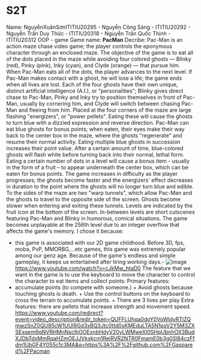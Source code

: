 # S2T
Name:
  NguyễnXuânSơnITITIU20295
      - Nguyễn Công Sáng - ITITIU20292
      - Nguyễn Trần Duy Thức - ITITIU20318
      - Nguyễn Trần Quốc Thịnh - ITITIU20312
OOP - game
Game name: **PacMan**
Decribe:
Pac-Man is an action maze chase video game; the player controls the eponymous character through an enclosed maze. The objective of the game is to eat all of the dots placed in the maze while avoiding four colored ghosts — Blinky (red), Pinky (pink), Inky (cyan), and Clyde (orange) — that pursue him. When Pac-Man eats all of the dots, the player advances to the next level. If Pac-Man makes contact with a ghost, he will lose a life; the game ends when all lives are lost. Each of the four ghosts have their own unique, distinct artificial intelligence (A.I.), or "personalities"; Blinky gives direct chase to Pac-Man, Pinky and Inky try to position themselves in front of Pac-Man, usually by cornering him, and Clyde will switch between chasing Pac-Man and fleeing from him.
Placed at the four corners of the maze are large flashing "energizers", or "power pellets". Eating these will cause the ghosts to turn blue with a dizzied expression and reverse direction. Pac-Man can eat blue ghosts for bonus points; when eaten, their eyes make their way back to the center box in the maze, where the ghosts "regenerate" and resume their normal activity. Eating multiple blue ghosts in succession increases their point value. After a certain amount of time, blue-colored ghosts will flash white before turning back into their normal, lethal form. Eating a certain number of dots in a level will cause a bonus item - usually in the form of a fruit – to appear underneath the center box, which can be eaten for bonus points.
The game increases in difficulty as the player progresses; the ghosts become faster and the energizers' effect decreases in duration to the point where the ghosts will no longer turn blue and edible. To the sides of the maze are two "warp tunnels", which allow Pac-Man and the ghosts to travel to the opposite side of the screen. Ghosts become slower when entering and exiting these tunnels. Levels are indicated by the fruit icon at the bottom of the screen. In-between levels are short cutscenes featuring Pac-Man and Blinky in humorous, comical situations. The game becomes unplayable at the 256th level due to an integer overflow that affects the game's memory.
I chose it because:
- this game is associated with our 2D game childhood. Before 3D, fps, moba, PvP, MMORBG,...etc games, this game was extremely popular among our genz age. Because of the game's endless and simple gameplay, it keeps us entertained after tiring working days.-
![image](https://user-images.githubusercontent.com/104011499/164027401-fcd6e9b5-1775-4f14-baa0-01ade0486c35.png)
https://www.youtube.com/watch?v=cJkMw_htaD0
The feature that we want in the game is to use the keyboard to move the character to control the character to eat items and collect points:
Primary features: 
- accumulate points (to compete with someone.)
                             + Avoid ghosts because touching ghosts is death.
                             + Use the control buttons on the keyboard to cross the terrain
                               to accumulate points.
                             + There are 3 lives per play
Extra features: there are pellets that increase strength and movement speed.
https://www.youtube.com/redirect?event=video_description&redir_token=QUFFLUhqa0doY0VoWldyRTlZQmwzSnZ0QU85cW1UUl9Gd3xBQ3Jtc0ttd0xKMEduLTA5N1psV2Y5M3ZXSExqem9qNVRHMnNxclhOOExnbHdyV20yLWMweXI0SHpUbnhOX3BudXJDbTdxMmRqaHZmOEJJVkxkcm1RejRVR2NTR0FmamE0b3g0Sl84czFfdm1UbGF4Y055c1c3MA&q=https%3A%2F%2Fgithub.com%2FGaspared%2FPacman
